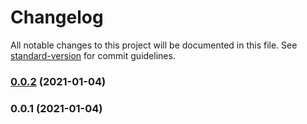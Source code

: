 # Changelog

All notable changes to this project will be documented in this file. See [standard-version](https://github.com/conventional-changelog/standard-version) for commit guidelines.

### [0.0.2](https://github.com/guan840912/cdk8s-external-dns/compare/v0.0.1...v0.0.2) (2021-01-04)

### 0.0.1 (2021-01-04)
